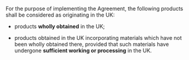 For the purpose of implementing the Agreement, the following products shall be considered as originating in the UK:

- products **wholly obtained** in the UK;

- products obtained in the UK incorporating materials which have not been wholly obtained there, provided that such materials have undergone **sufficient working or processing** in the UK.